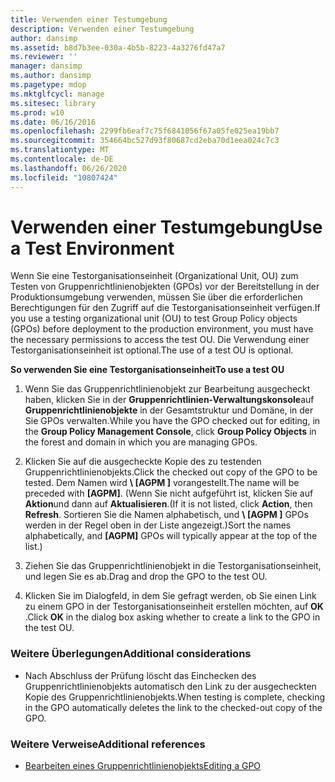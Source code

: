 ```yaml
---
title: Verwenden einer Testumgebung
description: Verwenden einer Testumgebung
author: dansimp
ms.assetid: b8d7b3ee-030a-4b5b-8223-4a3276fd47a7
ms.reviewer: ''
manager: dansimp
ms.author: dansimp
ms.pagetype: mdop
ms.mktglfcycl: manage
ms.sitesec: library
ms.prod: w10
ms.date: 06/16/2016
ms.openlocfilehash: 2299fb6eaf7c75f6841056f67a05fe025ea19bb7
ms.sourcegitcommit: 354664bc527d93f80687cd2eba70d1eea024c7c3
ms.translationtype: MT
ms.contentlocale: de-DE
ms.lasthandoff: 06/26/2020
ms.locfileid: "10807424"
---
```

# <span data-ttu-id="50f69-103">Verwenden einer Testumgebung</span><span class="sxs-lookup"><span data-stu-id="50f69-103">Use a Test Environment</span></span>


<span data-ttu-id="50f69-104">Wenn Sie eine Testorganisationseinheit (Organizational Unit, OU) zum Testen von Gruppenrichtlinienobjekten (GPOs) vor der Bereitstellung in der Produktionsumgebung verwenden, müssen Sie über die erforderlichen Berechtigungen für den Zugriff auf die Testorganisationseinheit verfügen.</span><span class="sxs-lookup"><span data-stu-id="50f69-104">If you use a testing organizational unit (OU) to test Group Policy objects (GPOs) before deployment to the production environment, you must have the necessary permissions to access the test OU.</span></span> <span data-ttu-id="50f69-105">Die Verwendung einer Testorganisationseinheit ist optional.</span><span class="sxs-lookup"><span data-stu-id="50f69-105">The use of a test OU is optional.</span></span>

**<span data-ttu-id="50f69-106">So verwenden Sie eine Testorganisationseinheit</span><span class="sxs-lookup"><span data-stu-id="50f69-106">To use a test OU</span></span>**

1.  <span data-ttu-id="50f69-107">Wenn Sie das Gruppenrichtlinienobjekt zur Bearbeitung ausgecheckt haben, klicken Sie in der **Gruppenrichtlinien-Verwaltungskonsole**auf **Gruppenrichtlinienobjekte** in der Gesamtstruktur und Domäne, in der Sie GPOs verwalten.</span><span class="sxs-lookup"><span data-stu-id="50f69-107">While you have the GPO checked out for editing, in the **Group Policy Management Console**, click **Group Policy Objects** in the forest and domain in which you are managing GPOs.</span></span>

2.  <span data-ttu-id="50f69-108">Klicken Sie auf die ausgecheckte Kopie des zu testenden Gruppenrichtlinienobjekts.</span><span class="sxs-lookup"><span data-stu-id="50f69-108">Click the checked out copy of the GPO to be tested.</span></span> <span data-ttu-id="50f69-109">Dem Namen wird **\ [AGPM \]** vorangestellt.</span><span class="sxs-lookup"><span data-stu-id="50f69-109">The name will be preceded with **\[AGPM\]**.</span></span> <span data-ttu-id="50f69-110">(Wenn Sie nicht aufgeführt ist, klicken Sie auf **Aktion**und dann auf **Aktualisieren**.</span><span class="sxs-lookup"><span data-stu-id="50f69-110">(If it is not listed, click **Action**, then **Refresh**.</span></span> <span data-ttu-id="50f69-111">Sortieren Sie die Namen alphabetisch, und **\ [AGPM \]** GPOs werden in der Regel oben in der Liste angezeigt.)</span><span class="sxs-lookup"><span data-stu-id="50f69-111">Sort the names alphabetically, and **\[AGPM\]** GPOs will typically appear at the top of the list.)</span></span>

3.  <span data-ttu-id="50f69-112">Ziehen Sie das Gruppenrichtlinienobjekt in die Testorganisationseinheit, und legen Sie es ab.</span><span class="sxs-lookup"><span data-stu-id="50f69-112">Drag and drop the GPO to the test OU.</span></span>

4.  <span data-ttu-id="50f69-113">Klicken Sie im Dialogfeld, in dem Sie gefragt werden, ob Sie einen Link zu einem GPO in der Testorganisationseinheit erstellen möchten, auf **OK** .</span><span class="sxs-lookup"><span data-stu-id="50f69-113">Click **OK** in the dialog box asking whether to create a link to the GPO in the test OU.</span></span>

### <span data-ttu-id="50f69-114">Weitere Überlegungen</span><span class="sxs-lookup"><span data-stu-id="50f69-114">Additional considerations</span></span>

-   <span data-ttu-id="50f69-115">Nach Abschluss der Prüfung löscht das Einchecken des Gruppenrichtlinienobjekts automatisch den Link zu der ausgecheckten Kopie des Gruppenrichtlinienobjekts.</span><span class="sxs-lookup"><span data-stu-id="50f69-115">When testing is complete, checking in the GPO automatically deletes the link to the checked-out copy of the GPO.</span></span>

### <span data-ttu-id="50f69-116">Weitere Verweise</span><span class="sxs-lookup"><span data-stu-id="50f69-116">Additional references</span></span>

-   [<span data-ttu-id="50f69-117">Bearbeiten eines Gruppenrichtlinienobjekts</span><span class="sxs-lookup"><span data-stu-id="50f69-117">Editing a GPO</span></span>](editing-a-gpo.md)

 

 





